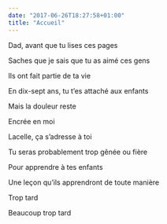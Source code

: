 ```yaml
---
date: "2017-06-26T18:27:58+01:00"
title: "Accueil"
---
```


Dad, avant que tu lises ces pages

Saches que je sais que tu as aimé ces gens

Ils ont fait partie de ta vie

En dix-sept ans, tu t’es attaché aux enfants

Mais la douleur reste

Encrée en moi


Lacelle, ça s’adresse à toi

Tu seras probablement trop gênée ou fière

Pour apprendre à tes enfants

Une leçon qu’ils apprendront de toute manière

Trop tard

Beaucoup trop tard


